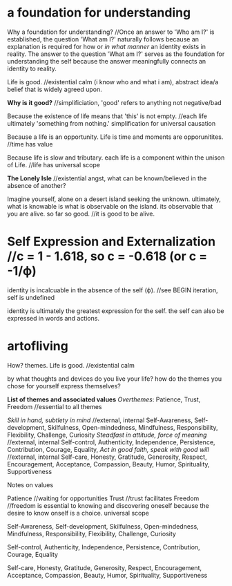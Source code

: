 
# a foundation for understanding
Why a foundation for understanding? //Once an answer to 'Who am I?' is established, the question 'What am I?' naturally follows because an explanation is required for how or *in what manner* an identity exists in reality. The answer to the question 'What am I?' serves as the foundation for understanding the self because the answer meaningfully connects an identity to reality.

Life is good. //existential calm (i know who and what i am), abstract idea/a belief that is widely agreed upon.

**Why is it good?** //simplificiation, 'good' refers to anything not negative/bad

Because the existence of life means that 'this' is not empty. //each life ultimately 'something from nothing.' simplification for universal causation

Because a life is an opportunity. Life is time and moments are opporunitites. //time has value

Because life is slow and tributary. each life is a component within the unison of Life. //life has universal scope

**The Lonely Isle** //existential angst, what can be known/believed in the absence of another?

Imagine yourself, alone on a desert island seeking the unknown. ultimately, what is knowable is what is observable on the island. its observable that you are alive. so far so good. //it is good to be alive.

# Self Expression and Externalization //c = 1 - 1.618, so c = -0.618 (or c = -1/ϕ)
identity is incalcuable in the absence of the self (ϕ). //see BEGIN iteration, self is undefined

identity is ultimately the greatest expression for the self. the self can also be expressed in words and actions.

# artofliving
How? themes. Life is good. //existential calm

by what thoughts and devices do you live your life? how do the themes you chose for yourself express themselves?


**List of themes and associated values**
*Overthemes*: Patience, Trust, Freedom //essential to all themes

*Skill in hand, subtlety in mind* //external, internal
	Self-Awareness, Self-development, Skilfulness, Open-mindedness, Mindfulness, Responsibility, Flexibility, Challenge, Curiosity
*Steadfast in attitude, force of meaning* //external, internal
	Self-control, Authenticity, Independence, Persistence, Contribution, Courage, Equality, 
*Act in good faith, speak with good will* //external, internal
	Self-care, Honesty, Gratitude, Generosity, Respect, Encouragement, Acceptance, Compassion, Beauty, Humor, Spirituality, Supportiveness
  
Notes on values

Patience //waiting for opportunities
Trust //trust facilitates
Freedom //freedom is essential to knowing and discovering oneself because the desire to know onself is a choice. universal scope


Self-Awareness, 
Self-development, 
Skilfulness, 
Open-mindedness, 
Mindfulness, 
Responsibility, 
Flexibility, 
Challenge, 
Curiosity

Self-control, 
Authenticity, 
Independence, 
Persistence, 
Contribution, 
Courage, 
Equality

Self-care, 
Honesty, 
Gratitude, 
Generosity, 
Respect, 
Encouragement,
Acceptance, 
Compassion, 
Beauty, 
Humor, 
Spirituality, 
Supportiveness
